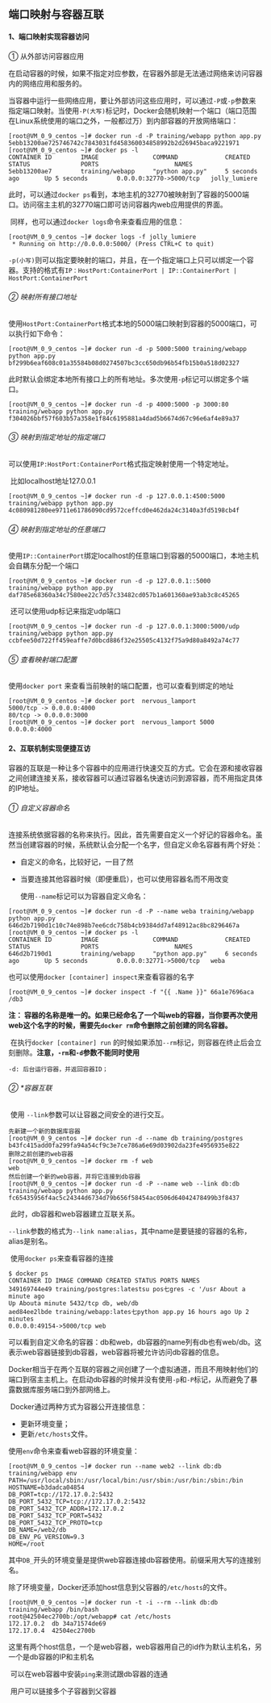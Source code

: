 ## 端口映射与容器互联

#### 1、端口映射实现容器访问

① 从外部访问容器应用

​	在启动容器的时候，如果不指定对应参数，在容器外部是无法通过网络来访问容器内的网络应用和服务的。

​	当容器中运行一些网络应用，要让外部访问这些应用时，可以通过`-P`或`-p`参数来指定端口映射。当使用`-P(大写)`标记时，Docker会随机映射一个端口（端口范围在Linux系统使用的端口之外，一般都过万）到内部容器的开放网络端口：

```
[root@VM_0_9_centos ~]# docker run -d -P training/webapp python app.py
5ebb13200ae725746742c7843031fd458360034858992b2d26945baca9221971
[root@VM_0_9_centos ~]# docker ps -l
CONTAINER ID        IMAGE               COMMAND             CREATED             STATUS              PORTS                     NAMES
5ebb13200ae7        training/webapp     "python app.py"     5 seconds ago       Up 5 seconds        0.0.0.0:32770->5000/tcp   jolly_lumiere
```

​	此时，可以通过`docker ps`看到，本地主机的32770被映射到了容器的5000端口。访问宿主主机的32770端口即可访问容器内web应用提供的界面。

​	同样，也可以通过`docker logs`命令来查看应用的信息：

```
[root@VM_0_9_centos ~]# docker logs -f jolly_lumiere
 * Running on http://0.0.0.0:5000/ (Press CTRL+C to quit)
```

​	`-p(小写)`则可以指定要映射的端口，并且，在一个指定端口上只可以绑定一个容器。支持的格式有`IP：HostPort:ContainerPort | IP::ContainerPort | HostPort:ContainerPort`

###### ② 映射所有接口地址

​	使用`HostPort:ContainerPort`格式本地的5000端口映射到容器的5000端口，可以执行如下命令：

```
[root@VM_0_9_centos ~]# docker run -d -p 5000:5000 training/webapp python app.py
bf299b6eaf608c01a35584b08d0274507bc3cc650db96b54fb15b0a518d02327
```

​	此时默认会绑定本地所有接口上的所有地址。多次使用`-p`标记可以绑定多个端口。

```
[root@VM_0_9_centos ~]# docker run -d -p 4000:5000 -p 3000:80 training/webapp python app.py
f304026bbf57f603b57a358e1f84c6195881a4dad5b6674d67c96e6af4e89a37
```

###### ③ 映射到指定地址的指定端口

​	可以使用`IP:HostPort:ContainerPort`格式指定映射使用一个特定地址。

​	比如localhost地址127.0.0.1

```
[root@VM_0_9_centos ~]# docker run -d -p 127.0.0.1:4500:5000 training/webapp python app.py
4c080981280ee9711e61786090cd9572ceffcd0e462da24c3140a3fd5198cb4f
```

###### ④ 映射到指定地址的任意端口

​	使用`IP::ContainerPort`绑定localhost的任意端口到容器的5000端口，本地主机会自耦东分配一个端口

```
[root@VM_0_9_centos ~]# docker run -d -p 127.0.0.1::5000 training/webapp python app.py
daf785e68360a34c7580ee22c7d57c33482cd057b1a601360ae93ab3c8c45265
```

​	还可以使用udp标记来指定udp端口

```
[root@VM_0_9_centos ~]# docker run -d -p 127.0.0.1:3000:5000/udp training/webapp python app.py
ccbfee50d722ff459eaffe7d0bcd886f32e25505c4132f75a9d80a8492a74c77
```

###### ⑤ 查看映射端口配置

使用`docker port` 来查看当前映射的端口配置，也可以查看到绑定的地址

```
[root@VM_0_9_centos ~]# docker port  nervous_lamport
5000/tcp -> 0.0.0.0:4000
80/tcp -> 0.0.0.0:3000
[root@VM_0_9_centos ~]# docker port  nervous_lamport 5000
0.0.0.0:4000

```

#### 2、互联机制实现便捷互访

容器的互联是一种让多个容器中的应用进行快速交互的方式。它会在源和接收容器之间创建连接关系，接收容器可以通过容器名快速访问到源容器，而不用指定具体的IP地址。

###### ① 自定义容器命名

​	连接系统依据容器的名称来执行。因此，首先需要自定义一个好记的容器命名。虽然当创建容器的时候，系统默认会分配一个名字，但自定义命名容器有两个好处：

- 自定义的命名，比较好记，一目了然

- 当要连接其他容器时候（即便重启），也可以使用容器名而不用改变

  使用`--name`标记可以为容器自定义命名：

```
[root@VM_0_9_centos ~]# docker run -d -P --name weba training/webapp python app.py
646d2b7190d1c10c74e898b7ee6cdc758b4cb9384dd7af48912ac8bc8296467a
[root@VM_0_9_centos ~]# docker ps -l
CONTAINER ID        IMAGE               COMMAND             CREATED             STATUS              PORTS                     NAMES
646d2b7190d1        training/webapp     "python app.py"     6 seconds ago       Up 5 seconds        0.0.0.0:32771->5000/tcp   weba
```

​	也可以使用`docker [container] inspect`来查看容器的名字

```
[root@VM_0_9_centos ~]# docker inspect -f "{{ .Name }}" 66a1e7696aca 
/db3
```

**注： 容器的名称是唯一的。如果已经命名了一个叫web的容器，当你要再次使用web这个名字的时候，需要先`docker rm`命令删除之前创建的同名容器。**

​	在执行`docker [container] run` 的时候如果添加`--rm`标记，则容器在终止后会立刻删除。**注意，`-rm`和`-d`参数不能同时使用**

```
-d: 后台运行容器，并返回容器ID；
```

###### ② *容器互联

​	使用 `--link`参数可以让容器之间安全的进行交互。

```
先新建一个新的数据库容器
[root@VM_0_9_centos ~]# docker run -d --name db training/postgres
b43fc415add0fa299fa94a54cf9c3e7ce786a6e69d03902da23fe4956935e822
删除之前创建的web容器
[root@VM_0_9_centos ~]# docker rm -f web
web
然后创建一个新的web容器，并将它连接到db容器
[root@VM_0_9_centos ~]# docker run -d -P --name web --link db:db training/webapp python app.py
fc65435956f4ac5c24344d6734d79b656f58454ac0506d64042478499b3f8437
```

​	此时，db容器和web容器建立互联关系。

​	`--link`参数的格式为`--link name:alias`，其中name是要链接的容器的名称，alias是别名。

​	使用`docker ps`来查看容器的连接

```
$ docker ps
CONTAINER ID IMAGE COMMAND CREATED STATUS PORTS NAMES
349169744e49 training/postgres:latestsu pos七gres -c '/usr About a minute ago
Up Abouta minute 5432/tcp db, web/db
aed84ee2lbde training/webapp:lates七python app.py 16 hours ago Up 2 minutes
0.0.0.0:49154->5000/tcp web
```

​	可以看到自定义命名的容器：db和web，db容器的name列有db也有web/db。这表示web容器链接到db容器，web容器将被允许访问db容器的信息。

​	Docker相当于在两个互联的容器之间创建了一个虚拟通道，而且不用映射他们的端口到宿主主机上。在启动db容器的时候并没有使用`-p`和`-P`标记，从而避免了暴露数据库服务端口到外部网络上。

​	Docker通过两种方式为容器公开连接信息：

- 更新环境变量；
- 更新`/etc/hosts`文件。

使用`env`命令来查看web容器的环境变量：

```
[root@VM_0_9_centos ~]# docker run --name web2 --link db:db training/webapp env
PATH=/usr/local/sbin:/usr/local/bin:/usr/sbin:/usr/bin:/sbin:/bin
HOSTNAME=b3dadca04854
DB_PORT=tcp://172.17.0.2:5432
DB_PORT_5432_TCP=tcp://172.17.0.2:5432
DB_PORT_5432_TCP_ADDR=172.17.0.2
DB_PORT_5432_TCP_PORT=5432
DB_PORT_5432_TCP_PROTO=tcp
DB_NAME=/web2/db
DB_ENV_PG_VERSION=9.3
HOME=/root
```

​	其中`DB_`开头的环境变量是提供web容器连接db容器使用。前缀采用大写的连接别名。

​	除了环境变量，Docker还添加host信息到父容器的`/etc/hosts`的文件。

```
[root@VM_0_9_centos ~]# docker run -t -i --rm --link db:db training/webapp /bin/bash
root@42504ec2700b:/opt/webapp# cat /etc/hosts
172.17.0.2	db 34a71574de69
172.17.0.4	42504ec2700b
```

​	这里有两个host信息，一个是web容器，web容器用自己的id作为默认主机名，另一个是db容器的IP和主机名

​	可以在web容器中安装`ping`来测试跟db容器的连通

​	用户可以链接多个子容器到父容器

